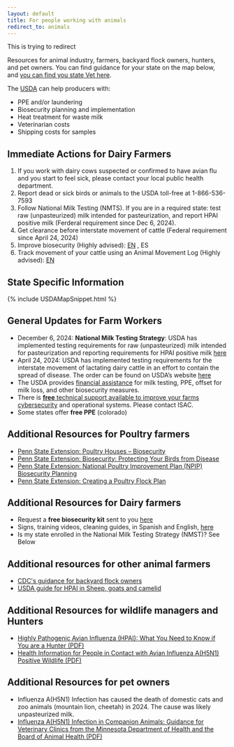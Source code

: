```yaml
---
layout: default
title: For people working with animals
redirect_to: animals
---
```


This is trying to redirect

Resources for animal industry, farmers, backyard flock owners, hunters, and pet owners. You can find guidance for your state on the map below, and [you can find you state Vet here](https://www.aphis.usda.gov/contact/animal-health?filter=report%20sick%20or%20dead%20livestock%2C%20aquatics%2C%20or%20poultry).

The [USDA](https://www.aphis.usda.gov/livestock-poultry-disease/avian/avian-influenza) can help producers with:
* PPE and/or laundering
* Biosecurity planning and implementation
* Heat treatment for waste milk
* Veterinarian costs
* Shipping costs for samples

## Immediate Actions for Dairy Farmers
1. If you work with dairy cows suspected or confirmed to have avian flu and you start to feel sick, please contact your local public health department.
2. Report dead or sick birds or animals to the USDA toll-free at 1-866-536-7593
3. Follow National Milk Testing (NMTS). If you are in a required state: test raw (unpasteurized) milk intended for pasteurization, and report HPAI positive milk (Ferderal requirement since Dec 6, 2024).
5. Get clearance before interstate movement of cattle  (Federal requirement since April 24, 2024)
6. Improve biosecurity (Highly advised): [EN](https://nationaldairyfarm.com/wp-content/uploads/2023/09/Enhanced-Biosecurity-Prep-Guide-1.pdf) , ES
7. Track movement of your cattle using an Animal Movement Log (Highly advised): [EN]()

## State Specific Information

{% include USDAMapSnippet.html %}

## General Updates for Farm Workers
* December 6, 2024: **National Milk Testing Strategy**: USDA has implemented testing requirements for raw (unpasteurized) milk intended for pasteurization and reporting requirements for HPAI positive milk [here](https://www.aphis.usda.gov/sites/default/files/20241205-federal-order-final.pdf)
* April 24, 2024: USDA has implemented testing requirements for the interstate movement of lactating dairy cattle in an effort to contain the spread of disease.  The order can be found on USDA’s website [here](https://www.aphis.usda.gov/sites/default/files/dairy-federal-order.pdf)
* The USDA provides [financial assistance](https://www.aphis.usda.gov/livestock-poultry-disease/avian/avian-influenza/hpai-detections/livestock/financial-assistance) for milk testing, PPE, offset for milk loss, and other biosecurity measures.  
* There is [**free** technical support available to improve your farms cybersecurity](https://www.isac.bio/post/update-hpai-h5n1-avian-influenza-2024) and operational systems. Please contact ISAC.
* Some states offer **free PPE** (colorado)


## Additional Resources for Poultry farmers
* [Penn State Extension: Poultry Houses – Biosecurity](https://extension.psu.edu/poultry-houses-biosecurity)
* [Penn State Extension: Biosecurity: Protecting Your Birds from Disease](https://extension.psu.edu/biosecurity-protecting-your-birds-from-disease)
* [Penn State Extension: National Poultry Improvement Plan (NPIP) Biosecurity Planning](https://extension.psu.edu/national-poultry-improvement-plan-npip-biosecurity-planning)
* [Penn State Extension: Creating a Poultry Flock Plan](https://extension.psu.edu/creating-a-poultry-flock-plan)

## Additional Resources for Dairy farmers
* Request a **free biosecurity kit** sent to you [here](https://www.centerfordairyexcellence.org/request-an-everyday-biosecurity-kit/)
* Signs, training videos, cleaning guides, in Spanish and English, [here](https://securemilksupply.org/training-materials/biosecurity/)
* Is my state enrolled in the National Milk Testing Strategy (NMST)? See Below

<script type='module' src='https://publicdashboards.dl.usda.gov/javascripts/api/tableau.embedding.3.latest.min.js'></script><tableau-viz id='tableau-viz' src='https://publicdashboards.dl.usda.gov/t/MRP_PUB/views/H5AIinDairyCattleNationalMilkTestingStrategy/CurrentDashboard' width='850' height='1227' hide-tabs toolbar='bottom' ></tableau-viz>


## Additional resources for other animal farmers 
* [CDC's guidance for backyard flock owners](https://www.cdc.gov/bird-flu/caring/)
* [USDA guide for HPAI in Sheep, goats and camelid](https://www.aphis.usda.gov/sites/default/files/small-ruminant-camelid-h5n1-info.pdf)

## Additional Resources for wildlife managers and Hunters
* [Highly Pathogenic Avian Influenza (HPAI): What You Need to Know if You are a Hunter (PDF)](https://www.health.state.mn.us/diseases/flu/current/healthinfohunter.pdf)
* [Health Information for People in Contact with Avian Influenza A(H5N1) Positive Wildlife (PDF)](https://www.health.state.mn.us/diseases/flu/current/healthinfowild.pdf)

## Additional Resources for pet owners
* Influenza A(H5N1) Infection has caused the death of domestic cats and zoo animals (mountain lion, cheetah) in 2024. The cause was likely unpasteurized milk.
* [Influenza A(H5N1) Infection in Companion Animals: Guidance for Veterinary Clinics from the Minnesota Department of Health and the Board of Animal Health (PDF)](https://www.health.state.mn.us/diseases/flu/current/factsheetforfetclinics.pdf)
